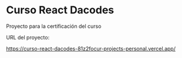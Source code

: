 # Curso React Dacodes

Proyecto para la certificación del curso

URL del proyecto:

https://curso-react-dacodes-81z2focur-projects-personal.vercel.app/
